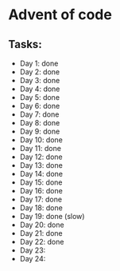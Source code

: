 # Advent of code
## Tasks:
- Day 1: done
- Day 2: done
- Day 3: done
- Day 4: done
- Day 5: done
- Day 6: done
- Day 7: done
- Day 8: done
- Day 9: done
- Day 10: done
- Day 11: done
- Day 12: done
- Day 13: done
- Day 14: done
- Day 15: done
- Day 16: done
- Day 17: done
- Day 18: done
- Day 19: done (slow)
- Day 20: done
- Day 21: done
- Day 22: done
- Day 23:
- Day 24: